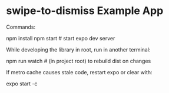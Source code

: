 # swipe-to-dismiss Example App

Commands:

npm install
npm start # start expo dev server

While developing the library in root, run in another terminal:

npm run watch # (in project root) to rebuild dist on changes

If metro cache causes stale code, restart expo or clear with:

expo start -c
